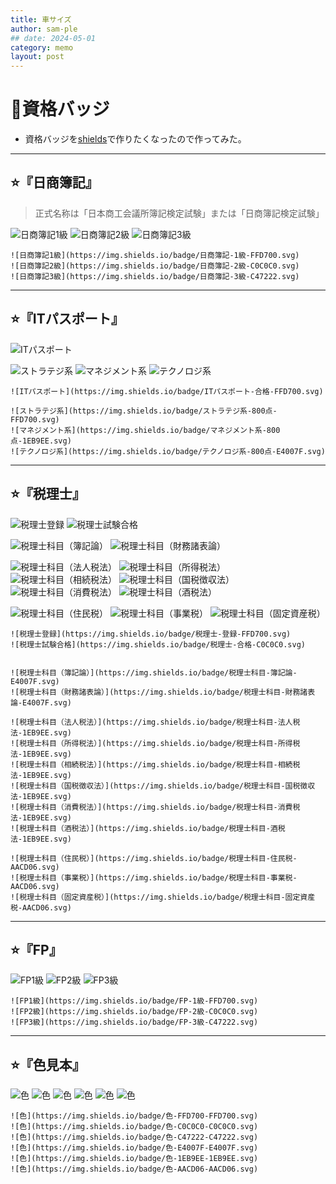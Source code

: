 ```yaml
---
title: 車サイズ
author: sam-ple
## date: 2024-05-01
category: memo
layout: post
---
```


# 🏅資格バッジ

- 資格バッジを[shields](https://shields.io/)で作りたくなったので作ってみた。

* * *

## ⭐『日商簿記』

> 正式名称は「日本商工会議所簿記検定試験」または「日商簿記検定試験」

![日商簿記1級](https://img.shields.io/badge/日商簿記-1級-FFD700.svg)
![日商簿記2級](https://img.shields.io/badge/日商簿記-2級-C0C0C0.svg)
![日商簿記3級](https://img.shields.io/badge/日商簿記-3級-C47222.svg)

```
![日商簿記1級](https://img.shields.io/badge/日商簿記-1級-FFD700.svg)
![日商簿記2級](https://img.shields.io/badge/日商簿記-2級-C0C0C0.svg)
![日商簿記3級](https://img.shields.io/badge/日商簿記-3級-C47222.svg)
```

* * *

## ⭐『ITパスポート』

![ITパスポート](https://img.shields.io/badge/ITパスポート-合格-FFD700.svg)
  
![ストラテジ系](https://img.shields.io/badge/ストラテジ系-800点-FFD700.svg)
![マネジメント系](https://img.shields.io/badge/マネジメント系-800点-1EB9EE.svg)
![テクノロジ系](https://img.shields.io/badge/テクノロジ系-800点-E4007F.svg)


```
![ITパスポート](https://img.shields.io/badge/ITパスポート-合格-FFD700.svg)
  
![ストラテジ系](https://img.shields.io/badge/ストラテジ系-800点-FFD700.svg)
![マネジメント系](https://img.shields.io/badge/マネジメント系-800点-1EB9EE.svg)
![テクノロジ系](https://img.shields.io/badge/テクノロジ系-800点-E4007F.svg)
```

* * *

## ⭐『税理士』

![税理士登録](https://img.shields.io/badge/税理士-登録-FFD700.svg)
![税理士試験合格](https://img.shields.io/badge/税理士-合格-C0C0C0.svg)


![税理士科目（簿記論）](https://img.shields.io/badge/税理士科目-簿記論-E4007F.svg)
![税理士科目（財務諸表論）](https://img.shields.io/badge/税理士科目-財務諸表論-E4007F.svg)
  
![税理士科目（法人税法）](https://img.shields.io/badge/税理士科目-法人税法-1EB9EE.svg)
![税理士科目（所得税法）](https://img.shields.io/badge/税理士科目-所得税法-1EB9EE.svg)
![税理士科目（相続税法）](https://img.shields.io/badge/税理士科目-相続税法-1EB9EE.svg)
![税理士科目（国税徴収法）](https://img.shields.io/badge/税理士科目-国税徴収法-1EB9EE.svg)
![税理士科目（消費税法）](https://img.shields.io/badge/税理士科目-消費税法-1EB9EE.svg)
![税理士科目（酒税法）](https://img.shields.io/badge/税理士科目-酒税法-1EB9EE.svg)
  
![税理士科目（住民税）](https://img.shields.io/badge/税理士科目-住民税-AACD06.svg)
![税理士科目（事業税）](https://img.shields.io/badge/税理士科目-事業税-AACD06.svg)
![税理士科目（固定資産税）](https://img.shields.io/badge/税理士科目-固定資産税-AACD06.svg)

```
![税理士登録](https://img.shields.io/badge/税理士-登録-FFD700.svg)
![税理士試験合格](https://img.shields.io/badge/税理士-合格-C0C0C0.svg)


![税理士科目（簿記論）](https://img.shields.io/badge/税理士科目-簿記論-E4007F.svg)
![税理士科目（財務諸表論）](https://img.shields.io/badge/税理士科目-財務諸表論-E4007F.svg)
  
![税理士科目（法人税法）](https://img.shields.io/badge/税理士科目-法人税法-1EB9EE.svg)
![税理士科目（所得税法）](https://img.shields.io/badge/税理士科目-所得税法-1EB9EE.svg)
![税理士科目（相続税法）](https://img.shields.io/badge/税理士科目-相続税法-1EB9EE.svg)
![税理士科目（国税徴収法）](https://img.shields.io/badge/税理士科目-国税徴収法-1EB9EE.svg)
![税理士科目（消費税法）](https://img.shields.io/badge/税理士科目-消費税法-1EB9EE.svg)
![税理士科目（酒税法）](https://img.shields.io/badge/税理士科目-酒税法-1EB9EE.svg)
  
![税理士科目（住民税）](https://img.shields.io/badge/税理士科目-住民税-AACD06.svg)
![税理士科目（事業税）](https://img.shields.io/badge/税理士科目-事業税-AACD06.svg)
![税理士科目（固定資産税）](https://img.shields.io/badge/税理士科目-固定資産税-AACD06.svg)
```

* * *

## ⭐『FP』

![FP1級](https://img.shields.io/badge/FP-1級-FFD700.svg)
![FP2級](https://img.shields.io/badge/FP-2級-C0C0C0.svg)
![FP3級](https://img.shields.io/badge/FP-3級-C47222.svg)

```
![FP1級](https://img.shields.io/badge/FP-1級-FFD700.svg)
![FP2級](https://img.shields.io/badge/FP-2級-C0C0C0.svg)
![FP3級](https://img.shields.io/badge/FP-3級-C47222.svg)
```

<!--

* * *

## ビジネス実務法務

* * *

## 行政書士

![行政書士登録](https://img.shields.io/badge/行政書士-登録-FFD700.svg)
![行政書士試験合格](https://img.shields.io/badge/行政書士-合格-C0C0C0.svg)

* * *

## 司法書士

![司法書士登録](https://img.shields.io/badge/司法書士-登録-FFD700.svg)
![司法書士試験合格](https://img.shields.io/badge/司法書士-合格-C0C0C0.svg)

* * *

## 弁護士

![弁護士登録](https://img.shields.io/badge/弁護士-登録-FFD700.svg)
![弁護士試験合格](https://img.shields.io/badge/弁護士-合格-C0C0C0.svg)

#### ☛資格情報

* * *

## 中小企業診断士

![中小企業診断士登録](https://img.shields.io/badge/中小企業診断士-登録-FFD700.svg)
![中小企業診断士試験合格](https://img.shields.io/badge/中小企業診断士-合格-C0C0C0.svg)


* * *

## 宅建士

![宅建士登録](https://img.shields.io/badge/宅建士-登録-FFD700.svg)
![宅建士試験合格](https://img.shields.io/badge/宅建士-合格-C0C0C0.svg)

* * *

## 公認会計士

![公認会計士登録](https://img.shields.io/badge/公認会計士-登録-FFD700.svg)
![公認会計士試験合格](https://img.shields.io/badge/公認会計士-合格-C0C0C0.svg)

-->

* * *

## ⭐『色見本』
![色](https://img.shields.io/badge/色-FFD700-FFD700.svg)
![色](https://img.shields.io/badge/色-C0C0C0-C0C0C0.svg)
![色](https://img.shields.io/badge/色-C47222-C47222.svg)
![色](https://img.shields.io/badge/色-E4007F-E4007F.svg)
![色](https://img.shields.io/badge/色-1EB9EE-1EB9EE.svg)
![色](https://img.shields.io/badge/色-AACD06-AACD06.svg)

```
![色](https://img.shields.io/badge/色-FFD700-FFD700.svg)
![色](https://img.shields.io/badge/色-C0C0C0-C0C0C0.svg)
![色](https://img.shields.io/badge/色-C47222-C47222.svg)
![色](https://img.shields.io/badge/色-E4007F-E4007F.svg)
![色](https://img.shields.io/badge/色-1EB9EE-1EB9EE.svg)
![色](https://img.shields.io/badge/色-AACD06-AACD06.svg)
```
